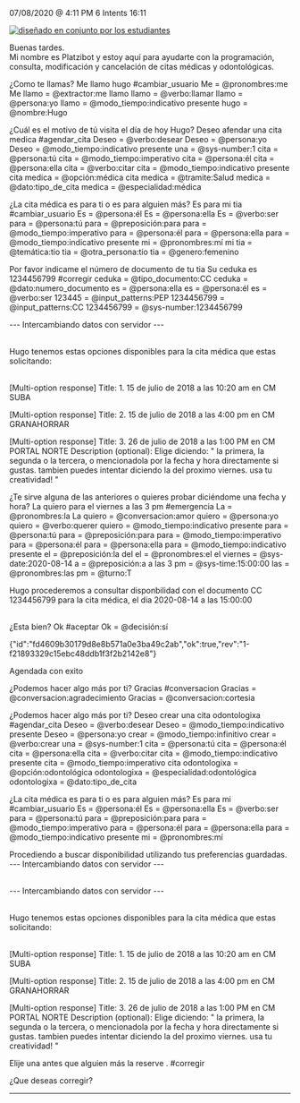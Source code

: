 

07/08/2020 @
4:11
PM
6
Intents
16:11
 
<a href="https://imgur.com/fMUI13D"><img src="https://i.imgur.com/fMUI13Dt.jpg" title="diseñado en conjunto por los estudiantes" /></a>
 
<div class="msgj">Buenas tardes.</div>
 
<div class="msgj">Mi nombre es Platzibot y estoy aquí para ayudarte con la programación, consulta, modificación y cancelación de citas médicas y odontológicas.</div>
 
¿Como te llamas?
Me llamo hugo
#cambiar_usuario
Me = @pronombres:me
Me llamo = @extractor:me llamo
llamo = @verbo:llamar
llamo = @persona:yo
llamo = @modo_tiempo:indicativo presente
hugo = @nombre:Hugo
 
 
¿Cuál es el motivo de tú visita el día de hoy Hugo?
Deseo afendar una cita medica
#agendar_cita
Deseo = @verbo:desear
Deseo = @persona:yo
Deseo = @modo_tiempo:indicativo presente
una = @sys-number:1
cita = @persona:tú
cita = @modo_tiempo:imperativo
cita = @persona:él
cita = @persona:ella
cita = @verbo:citar
cita = @modo_tiempo:indicativo presente
cita medica = @opción:médica
cita medica = @tramite:Salud
medica = @dato:tipo_de_cita
medica = @especialidad:médica
 
¿La cita médica es para ti o es para alguien más?
Es para mi tia
#cambiar_usuario
Es = @persona:él
Es = @persona:ella
Es = @verbo:ser
para = @persona:tú
para = @preposición:para
para = @modo_tiempo:imperativo
para = @persona:él
para = @persona:ella
para = @modo_tiempo:indicativo presente
mi = @pronombres:mí
mi tia = @temática:tio
tia = @otra_persona:tío
tia = @genero:femenino
 
Por favor indicame el número de documento de tu tia
Su ceduka es 1234456799
#corregir
ceduka = @tipo_documento:CC
ceduka = @dato:numero_documento
es = @persona:ella
es = @persona:él
es = @verbo:ser
123445 = @input_patterns:PEP
1234456799 = @input_patterns:CC
1234456799 = @sys-number:1234456799
 
--- Intercambiando datos con servidor --- </br></br>
 
Hugo tenemos estas opciones disponibles para la cita médica que estas solicitando:</br></br>
 
[Multi-option response]
Title: 1. 15 de julio de 2018 a las 10:20 am en CM SUBA

 
[Multi-option response]
Title: 2. 15 de julio de 2018 a las 4:00 pm en CM GRANAHORRAR

 
[Multi-option response]
Title: 3. 26 de julio de 2018 a las 1:00 PM en CM PORTAL NORTE
Description (optional): Elige diciendo: " la primera, la segunda o la tercera, o mencionadola por la fecha y hora directamente si gustas. tambien puedes intentar diciendo la del proximo viernes. usa tu creatividad! "

 
¿Te sirve alguna de las anteriores o quieres probar diciéndome una fecha y hora?
La quiero para el viernes a las 3 pm
#emergencia
La = @pronombres:la
La quiero = @conversacion:amor
quiero = @persona:yo
quiero = @verbo:querer
quiero = @modo_tiempo:indicativo presente
para = @persona:tú
para = @preposición:para
para = @modo_tiempo:imperativo
para = @persona:él
para = @persona:ella
para = @modo_tiempo:indicativo presente
el = @preposición:la del
el = @pronombres:el
el viernes = @sys-date:2020-08-14
a = @preposición:a
a las 3 pm = @sys-time:15:00:00
las = @pronombres:las
pm = @turno:T
 
Hugo procederemos a consultar disponbilidad con el documento CC 1234456799 para la cita médica, el dia 2020-08-14 a las 15:00:00 </br></br>
 
¿Esta bien?
Ok
#aceptar
Ok = @decisión:sí
 
{"id":"fd4609b30179d8e8b571a0e3ba49c2ab","ok":true,"rev":"1-f21893329c15ebc48ddb1f3f2b2142e8"}
 
Agendada con exito
 
¿Podemos hacer algo más por ti?
Gracias
#conversacion
Gracias = @conversacion:agradecimiento
Gracias = @conversacion:cortesia
 
¿Podemos hacer algo más por ti?
Deseo crear una cita odontologixa
#agendar_cita
Deseo = @verbo:desear
Deseo = @modo_tiempo:indicativo presente
Deseo = @persona:yo
crear = @modo_tiempo:infinitivo
crear = @verbo:crear
una = @sys-number:1
cita = @persona:tú
cita = @persona:él
cita = @persona:ella
cita = @verbo:citar
cita = @modo_tiempo:indicativo presente
cita = @modo_tiempo:imperativo
cita odontologixa = @opción:odontológica
odontologixa = @especialidad:odontológica
odontologixa = @dato:tipo_de_cita
 
¿La cita médica es para ti o es para alguien más?
Es para mi
#cambiar_usuario
Es = @persona:él
Es = @persona:ella
Es = @verbo:ser
para = @persona:tú
para = @preposición:para
para = @modo_tiempo:imperativo
para = @persona:él
para = @persona:ella
para = @modo_tiempo:indicativo presente
mi = @pronombres:mí
 
Procediendo a buscar disponibilidad utilizando tus preferencias guardadas. --- Intercambiando datos con servidor --- </br></br>
 
--- Intercambiando datos con servidor --- </br></br>
 
Hugo tenemos estas opciones disponibles para la cita médica que estas solicitando:</br></br>
 
[Multi-option response]
Title: 1. 15 de julio de 2018 a las 10:20 am en CM SUBA

 
[Multi-option response]
Title: 2. 15 de julio de 2018 a las 4:00 pm en CM GRANAHORRAR

 
[Multi-option response]
Title: 3. 26 de julio de 2018 a las 1:00 PM en CM PORTAL NORTE
Description (optional): Elige diciendo: " la primera, la segunda o la tercera, o mencionadola por la fecha y hora directamente si gustas. tambien puedes intentar diciendo la del proximo viernes. usa tu creatividad! "

 
Elije una antes que alguien más la reserve
.
#corregir
 
¿Que deseas corregir?


---
